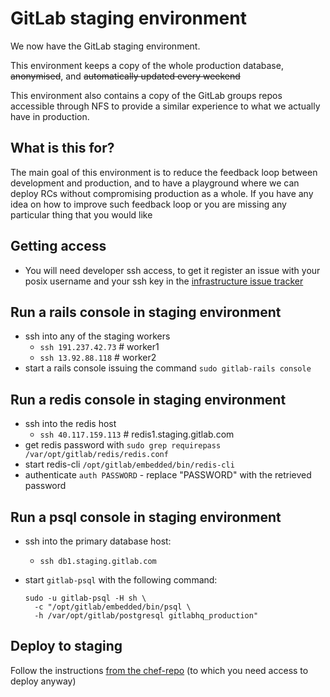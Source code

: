 # GitLab staging environment

We now have the GitLab staging environment.

This environment keeps a copy of the whole production database, ~~anonymised~~, and ~~automatically updated every weekend~~

This environment also contains a copy of the GitLab groups repos accessible through NFS to provide a similar experience to what we actually have in production.

## What is this for?

The main goal of this environment is to reduce the feedback loop between development and production, and to have a playground where we can deploy RCs without compromising production as a whole.
If you have any idea on how to improve such feedback loop or you are missing any particular thing that you would like

## Getting access
* You will need developer ssh access, to get it register an issue with your posix username and your ssh key in the [infrastructure issue tracker](https://gitlab.com/gitlab-com/infrastructure/issues)

## Run a rails console in staging environment

* ssh into any of the staging workers
  * `ssh 191.237.42.73` # worker1
  * `ssh 13.92.88.118` # worker2
* start a rails console issuing the command `sudo gitlab-rails console`

## Run a redis console in staging environment

* ssh into the redis host
  * `ssh 40.117.159.113` # redis1.staging.gitlab.com
* get redis password with `sudo grep requirepass /var/opt/gitlab/redis/redis.conf`
* start redis-cli `/opt/gitlab/embedded/bin/redis-cli`
* authenticate `auth PASSWORD` - replace "PASSWORD" with the retrieved password

## Run a psql console in staging environment

* ssh into the primary database host:
  * `ssh db1.staging.gitlab.com`
* start `gitlab-psql` with the following command:

    ```
    sudo -u gitlab-psql -H sh \
      -c "/opt/gitlab/embedded/bin/psql \
      -h /var/opt/gitlab/postgresql gitlabhq_production"
    ```

## Deploy to staging

Follow the instructions [from the chef-repo](https://dev.gitlab.org/cookbooks/chef-repo/blob/master/doc/staging.md)
(to which you need access to deploy anyway)
